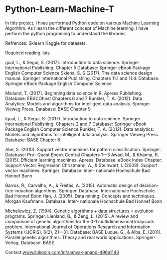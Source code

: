 # Python-Learn-Machine-T

In this project, I hvae performed Python code on various Machine Learning Algorithm. As I learn the different concept of Machine learning, I have perform the python programing to understand the libraries. 

Refrences: 
Sklearn
Kaggle for datasets. 


Required reading lists





gual, L., & Seguí, S. (2017). Introduction to data science. Springer International Publishing.
Chapter 5 Database: Springer eBook Package English Computer Science
Skiena, S. S (2017). The data science design manual. Springer International Publishing.
Chapters 11.1 and 11.4. Database: Springer eBook Package English Computer Science

Mailund, T. (2017). Beginning data science in R. Apress Publishing. Database: EBSCOhost
Chapters 6 and 7
Runkler, T. A. (2012). Data Analytics: Models and algorithms for intelligent data analysis.
Springer Vieweg Press. Database: BASE Chapter 9

Igual, L., & Seguí, S. (2017). Introduction to data science. Springer International Publishing.
Chapters 2 and 7 Database: Springer eBook Package English Computer Science
Runkler, T. A. (2012). Data analytics: Models and algorithms for intelligent data analysis.
Springer Vieweg Press. Database: BASE Chapter 6

Abe, S. (2010). Support vector machines for pattern classification. Springer. Database: Pro-
Quest Ebook Central Chapters 1—3
Awad, M., & Khanna, R. (2015). Efficient learning machines. Apress. Database: eBook Index
Chapter: Support Vector Regression
Christmann, A., & Steinwart, I. (2008). Support vector machines. Springer. Database: Inter-
nationale Hochschule Bad Honnef Bonn

Barros, R., Carvalho, A., & Freitas, A. (2015). Automatic design of decision-tree induction
algorithms. Springer. Database: Internationale Hochschule Bad Honnef Bonn
Han, J. (2005). Data mining: Concepts and techniques. Morgan Kaufmann. Database: Inter-
nationale Hochschule Bad Honnef Bonn

Michalewicz, Z. (1994). Genetic algorithms + data structures = evolution programs. Springer.
Lienland, B., & Zeng, L. (2015). A review and comparison of genetic algorithms for the 0-1
multidimensional knapsack problem. International Journal of Operations Research
and Information Systems (IJORIS), 6(2), 21—31. Database: BASE
Luque, G., & Alba, E. (2011). Parallel genetic algorithms: Theory and real world applications.
Springer-Verlag. Database: BASE

 Contact:www.linkedin.com/in/samyak-anand-496a1143
